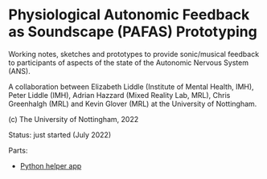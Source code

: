 # Physiological Autonomic Feedback as Soundscape (PAFAS) Prototyping

Working notes, sketches and prototypes to provide sonic/musical feedback
to participants of aspects of the state of the Autonomic Nervous System (ANS).

A collaboration between Elizabeth Liddle (Institute of Mental Health, IMH),
Peter Liddle (IMH), Adrian Hazzard (Mixed Reality Lab, MRL), 
Chris Greenhalgh (MRL) and Kevin Glover (MRL) at the University of Nottingham.

(c) The University of Nottingham, 2022

Status: just started (July 2022)

Parts:
- [Python helper app](helperapp/README.md)
